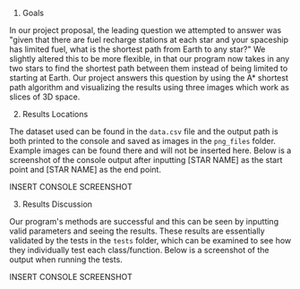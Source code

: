 1. Goals

 In our project proposal, the leading question we attempted to answer was "given that there are fuel recharge stations at each star and your spaceship has limited fuel, 
 what is the shortest path from Earth to any star?" We slightly altered this to be more flexible, in that our program now takes in any two stars to find the shortest path
 between them instead of being limited to starting at Earth.
 Our project answers this question by using the A* shortest path algorithm and visualizing the results using three images which work as slices of 3D space. 
 
 2. Results Locations
 
 The dataset used can be found in the ```data.csv``` file and the output path is both printed to the console and saved as images in the ```png_files``` folder.
 Example images can be found there and will not be inserted here. Below is a screenshot of the console output after inputting [STAR NAME] as the start point and [STAR NAME]
 as the end point.
 
 INSERT CONSOLE SCREENSHOT
 
 3. Results Discussion
 
 Our program's methods are successful and this can be seen by inputting valid parameters and seeing the results. These results are essentially validated by the tests
 in the ```tests``` folder, which can be examined to see how they individually test each class/function. Below is a screenshot of the output when running the tests.
 
 INSERT CONSOLE SCREENSHOT
 

